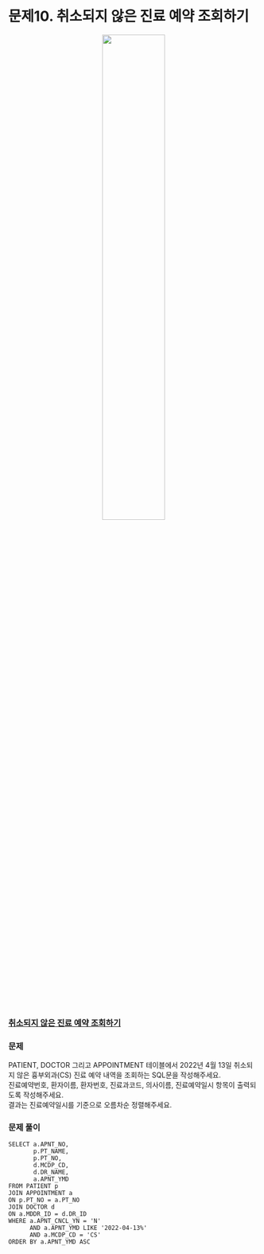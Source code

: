 # 문제10. 취소되지 않은 진료 예약 조회하기
<center><img src="https://user-images.githubusercontent.com/77037338/210046724-5f984c66-80c3-4c70-9fdc-32371e86c30c.png" width="50%" height="50%"></center>

### [취소되지 않은 진료 예약 조회하기](https://school.programmers.co.kr/learn/courses/30/lessons/131537)

### 문제
PATIENT, DOCTOR 그리고 APPOINTMENT 테이블에서 2022년 4월 13일 취소되지 않은 흉부외과(CS) 진료 예약 내역을 조회하는 SQL문을 작성해주세요. <br>
진료예약번호, 환자이름, 환자번호, 진료과코드, 의사이름, 진료예약일시 항목이 출력되도록 작성해주세요. <br>
결과는 진료예약일시를 기준으로 오름차순 정렬해주세요.<br>

### 문제 풀이
```Mysql
SELECT a.APNT_NO, 
       p.PT_NAME, 
       p.PT_NO, 
       d.MCDP_CD, 
       d.DR_NAME, 
       a.APNT_YMD
FROM PATIENT p 
JOIN APPOINTMENT a
ON p.PT_NO = a.PT_NO
JOIN DOCTOR d
ON a.MDDR_ID = d.DR_ID
WHERE a.APNT_CNCL_YN = 'N' 
      AND a.APNT_YMD LIKE '2022-04-13%'
      AND a.MCDP_CD = 'CS'
ORDER BY a.APNT_YMD ASC
```
